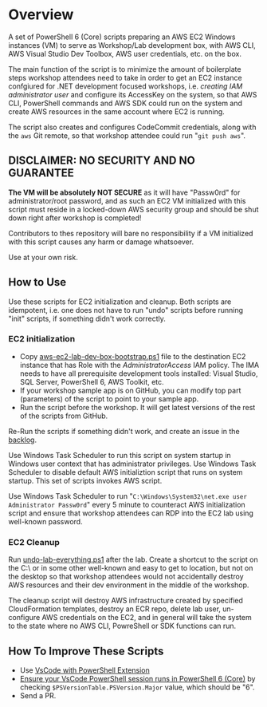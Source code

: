 # Overview

A set of PowerShell 6 (Core) scripts preparing an AWS EC2 Windows instances (VM) to serve as Workshop/Lab development box, with AWS CLI, AWS Visual Studio Dev Toolbox, AWS user credentials, etc. on the box.

The main function of the script is to minimize the amount of boilerplate steps workshop attendees need to take in order to get an EC2 instance confgiured for .NET development focused workshops, i.e. *creating IAM administrator user* and configure its AccessKey on the system, so that AWS CLI, PowerShell commands and AWS SDK could run on the system and create AWS resources in the same account where EC2 is running.

The script also creates and configures CodeCommit credentials, along with the `aws` Git remote, so that workshop attendee could run "`git push aws`".

## DISCLAIMER: NO SECURITY AND NO GUARANTEE

__The VM will be absolutely NOT SECURE__ as it will have "Passw0rd" for administrator/root password, and as such an EC2 VM initialized with this script must reside in a locked-down AWS security group and should be shut down right after workshop is completed!

Contributors to thes repository will bare no responsibility if a VM initialized with this script causes any harm or damage whatsoever. 

Use at your own risk.

## How to Use

Use these scripts for EC2 initialization and cleanup. Both scripts are idempotent, i.e. one does not have to run "undo" scripts before running "init" scripts, if something didn't work correctly.

### EC2 initialization

* Copy [aws-ec2-lab-dev-box-bootstrap.ps1](./src/aws-ec2-lab-dev-box-bootstrap.ps1) file to the destination EC2 instance that has Role with the *AdministratorAccess* IAM policy. The IMA needs to have all prerequisite development tools installed: Visual Studio, SQL Server, PowerShell 6, AWS Toolkit, etc.
* If your workshop sample app is on GitHub, you can modify top part (parameters) of the script to point to your sample app.
* Run the script before the workshop. It will get latest versions of the rest of the scripts from GitHub.

Re-Run the scripts if something didn't work, and create an issue in the [backlog](https://github.com/vgribok/AWS-EC2-Windows-Dev-Init/issues).

Use Windows Task Scheduler to run this script on system startup in Windows user context that has administrator privileges. Use Windows Task Scheduler to disable default AWS initializtion script that runs on system startup. This set of scripts invokes AWS script.

Use Windows Task Scheduler to run "`C:\Windows\System32\net.exe user Administrator Passw0rd`" every 5 minute to counteract AWS initialization script and ensure that workshop attendees can RDP into the EC2 lab using well-known password.

### EC2 Cleanup

Run [undo-lab-everything.ps1](./src/undo-scripts/undo-lab-everything.ps1) after the lab. Create a shortcut to the script on the C:\ or in some other well-known and easy to get to location, but not on the desktop so that workshop attendees would not accidentally destroy AWS resources and their dev environment in the middle of the workshop.

The cleanup script will destroy AWS infrastructure created by specified CloudFormation templates, destroy an ECR repo, delete lab user, un-configure AWS credentials on the EC2, and in general will take the system to the state where no AWS CLI, PowreShell or SDK functions can run.

## How To Improve These Scripts

* Use [VsCode with PowerShell Extension](https://docs.microsoft.com/en-us/powershell/scripting/components/vscode/using-vscode?view=powershell-6)
* [Ensure your VsCode PowerShell session runs in PowerShell 6 (Core)](https://docs.microsoft.com/en-us/powershell/scripting/components/vscode/using-vscode?view=powershell-6#choosing-a-version-of-powershell-to-use-with-the-extension) by checking `$PSVersionTable.PSVersion.Major` value, which should be "6".
* Send a PR.